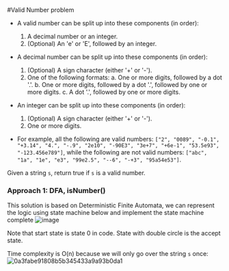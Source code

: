 #Valid Number problem
* A valid number can be split up into these components (in order):
  1. A decimal number or an integer.
  2. (Optional) An 'e' or 'E', followed by an integer.

* A decimal number can be split up into these components (in order):
  1. (Optional) A sign character (either '+' or '-').
  2. One of the following formats:
     a. One or more digits, followed by a dot '.'.
     b. One or more digits, followed by a dot '.', followed by one or more digits.
     c. A dot '.', followed by one or more digits.

* An integer can be split up into these components (in order):
  1. (Optional) A sign character (either '+' or '-').
  2. One or more digits.
* For example, all the following are valid numbers: `["2", "0089", "-0.1", "+3.14", "4.", "-.9", "2e10", "-90E3", "3e+7", "+6e-1", "53.5e93", "-123.456e789"]`, while the following are not valid numbers: `["abc", "1a", "1e", "e3", "99e2.5", "--6", "-+3", "95a54e53"]`.

Given a string `s`, return true if `s` is a valid number.


### Approach 1: DFA, isNumber()
This solution is based on Deterministic Finite Automata, we can represent the logic using state machine below and implement the state machine complete
![image](https://user-images.githubusercontent.com/25105806/130333840-1174d28c-7847-4b54-93f9-acf1c0b71db6.png)

Note that start state is state 0 in code. State with double circle is the accept state.

Time complexity is O(n) because we will only go over the string `s` once:
![0a3fabe91808b5b345433a9a93b0da1](https://user-images.githubusercontent.com/25105806/130333855-93c1a8d8-ce26-4916-a1a7-903e4a22204b.png)


